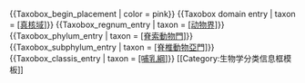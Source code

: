 {{Taxobox_begin_placement | color = pink}}
{{Taxobox domain entry | taxon = [[真核域]](Eukarya)}}
{{Taxobox_regnum_entry | taxon = [[动物界]](Animalia)}}
{{Taxobox_phylum_entry | taxon = [[脊索動物門]](Chordata)}}
{{Taxobox_subphylum_entry | taxon = [[脊椎動物亞門]](Vertebrata)}}
{{Taxobox_classis_entry | taxon = [[哺乳綱]](Mammalia)}}<noinclude>
[[Category:生物学分类信息框模板]]
</noinclude>